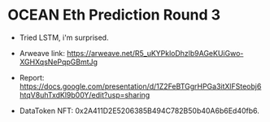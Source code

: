 # OCEAN Eth Prediction Round 3

- Tried LSTM, i'm surprised.

- Arweave link: https://arweave.net/R5_uKYPkloDhzlb9AGeKUiGwo-XGHXqsNePqpGBmtJg

- Report: https://docs.google.com/presentation/d/1Z2FeBTGgrHPGa3itXlFSteobj6htqV8uhTxdKl9b00Y/edit?usp=sharing 

- DataToken NFT: 0x2A411D2E5206385B494C782B50b40A6b6Ed40fb6.
